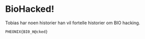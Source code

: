 # BioHacked!

Tobias har noen historier han vil fortelle historier om BIO hacking.

`PHEONIX{BI0_H@cked}`